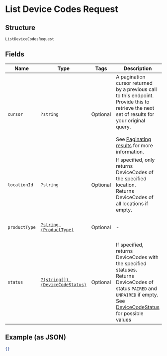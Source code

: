 
# List Device Codes Request

## Structure

`ListDeviceCodesRequest`

## Fields

| Name | Type | Tags | Description | Getter | Setter |
|  --- | --- | --- | --- | --- | --- |
| `cursor` | `?string` | Optional | A pagination cursor returned by a previous call to this endpoint.<br>Provide this to retrieve the next set of results for your original query.<br><br>See [Paginating results](https://developer.squareup.com/docs/working-with-apis/pagination) for more information. | getCursor(): ?string | setCursor(?string cursor): void |
| `locationId` | `?string` | Optional | If specified, only returns DeviceCodes of the specified location.<br>Returns DeviceCodes of all locations if empty. | getLocationId(): ?string | setLocationId(?string locationId): void |
| `productType` | [`?string (ProductType)`](/doc/models/product-type.md) | Optional | - | getProductType(): ?string | setProductType(?string productType): void |
| `status` | [`?(string[]) (DeviceCodeStatus)`](/doc/models/device-code-status.md) | Optional | If specified, returns DeviceCodes with the specified statuses.<br>Returns DeviceCodes of status `PAIRED` and `UNPAIRED` if empty.<br>See [DeviceCodeStatus](#type-devicecodestatus) for possible values | getStatus(): ?array | setStatus(?array status): void |

## Example (as JSON)

```json
{}
```

